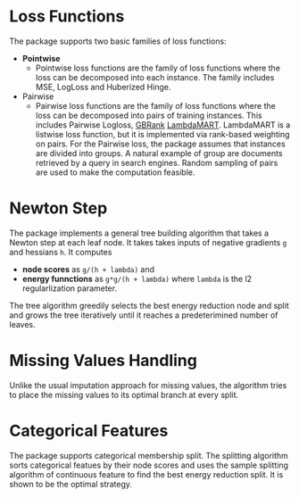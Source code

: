 # Loss Functions
The package supports two basic families of loss functions:
* **Pointwise**
  * Pointwise loss functions are the family of loss functions where the loss can be decomposed into
each instance. The family includes MSE, LogLoss and Huberized Hinge.
* Pairwise
  * Pairwise loss functions are the family of loss functions where the loss can be decomposed into
pairs of training instances. This includes Pairwise Logloss, [GBRank](http://www.cc.gatech.edu/~zha/papers/fp086-zheng.pdf) [LambdaMART](http://research-srv.microsoft.com/pubs/132652/MSR-TR-2010-82.pdf).
LambdaMART is a listwise loss function, but it is implemented via rank-based weighting on pairs. For the Pairwise loss, the package assumes that instances are divided into groups. A natural example
of group are documents retrieved by a query in search engines.
Random sampling of pairs are used to make the computation feasible.

# Newton Step
The package implements a general tree building algorithm that takes a Newton step at each leaf node.
It takes takes inputs of negative gradients
`g` and hessians `h`. It computes
* **node scores** as `g/(h + lambda)` and
* **energy funnctions** as `g*g/(h + lambda)`
where `lambda` is the l2 regularlization parameter.

The tree algorithm greedily selects the best energy reduction node and split and grows the tree
iteratively until it reaches a predeterimined number of leaves.

# Missing Values Handling
Unlike the usual imputation approach for missing values, the algorithm tries to place the missing values to its
optimal branch at every split.

# Categorical Features
The package supports categorical membership split. The splitting algorithm sorts categorical featues
by their node scores and uses the sample splitting algorithm of continuous feature to find the best
energy reduction split. It is shown to be the optimal strategy.
